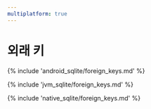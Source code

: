 ```yaml
---
multiplatform: true
---
```


# 외래 키

{% include 'android_sqlite/foreign_keys.md' %}

{% include 'jvm_sqlite/foreign_keys.md' %}

{% include 'native_sqlite/foreign_keys.md' %}